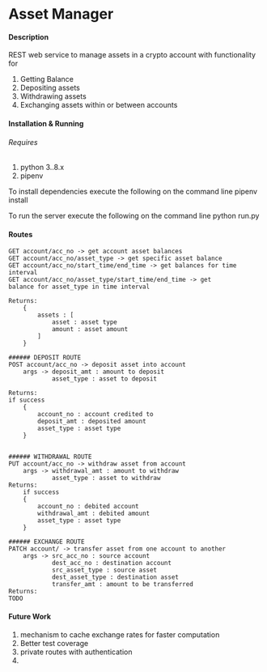 # Asset Manager

#### Description

REST web service to manage assets in a crypto account
with functionality for

1. Getting Balance
2. Depositing assets
3. Withdrawing assets
4. Exchanging assets within or between accounts

#### Installation & Running

###### Requires

1. python 3..8.x
2. pipenv

To install dependencies execute the following on the command line
pipenv install

To run the server execute the following on the command line
python run.py

#### Routes

    GET account/acc_no -> get account asset balances
    GET account/acc_no/asset_type -> get specific asset balance
    GET account/acc_no/start_time/end_time -> get balances for time interval
    GET account/acc_no/asset_type/start_time/end_time -> get
    balance for asset_type in time interval

    Returns:
        {
            assets : [
                asset : asset type
                amount : asset amount
            ]
        }

    ###### DEPOSIT ROUTE
    POST account/acc_no -> deposit asset into account
        args -> deposit_amt : amount to deposit
                asset_type : asset to deposit

    Returns:
    if success
        {
            account_no : account credited to
            deposit_amt : deposited amount
            asset_type : asset type
        }


    ###### WITHDRAWAL ROUTE
    PUT account/acc_no -> withdraw asset from account
        args -> withdrawal_amt : amount to withdraw
                asset_type : asset to withdraw
    Returns:
        if success
        {
            account_no : debited account
            withdrawal_amt : debited amount
            asset_type : asset type
        }

    ###### EXCHANGE ROUTE
    PATCH account/ -> transfer asset from one account to another
        args -> src_acc_no : source account
                dest_acc_no : destination account
                src_asset_type : source asset
                dest_asset_type : destination asset
                transfer_amt : amount to be transferred
    Returns:
    TODO

#### Future Work

1. mechanism to cache exchange rates for faster computation
2. Better test coverage
3. private routes with authentication
4.
